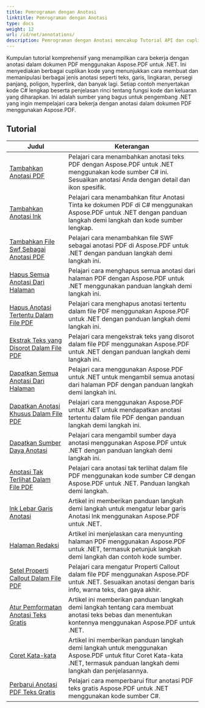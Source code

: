 ```yaml
---
title: Pemrograman dengan Anotasi
linktitle: Pemrograman dengan Anotasi
type: docs
weight: 12
url: /id/net/annotations/
description: Pemrograman dengan Anotasi mencakup Tutorial API dan cuplikan kode Aspose.PDF untuk .NET yang mencakup penambahan anotasi, menghapus anotasi, mendapatkan info anotasi, dan banyak lagi.
---
```

Kumpulan tutorial komprehensif yang menampilkan cara bekerja dengan anotasi dalam dokumen PDF menggunakan Aspose.PDF untuk .NET. Ini menyediakan berbagai cuplikan kode yang menunjukkan cara membuat dan memanipulasi berbagai jenis anotasi seperti teks, garis, lingkaran, persegi panjang, poligon, hyperlink, dan banyak lagi. Setiap contoh menyertakan kode C# lengkap beserta penjelasan rinci tentang fungsi kode dan keluaran yang diharapkan. Ini adalah sumber yang bagus untuk pengembang .NET yang ingin mempelajari cara bekerja dengan anotasi dalam dokumen PDF menggunakan Aspose.PDF.

## Tutorial
| Judul | Keterangan |
| --- | --- | 
| [Tambahkan Anotasi PDF](./addannotation/) | Pelajari cara menambahkan anotasi teks PDF dengan Aspose.PDF untuk .NET menggunakan kode sumber C# ini. Sesuaikan anotasi Anda dengan detail dan ikon spesifik. |  
| [Tambahkan Anotasi lnk](./addlnkannotation/) | Pelajari cara menambahkan fitur Anotasi Tinta ke dokumen PDF di C# menggunakan Aspose.PDF untuk .NET dengan panduan langkah demi langkah dan kode sumber lengkap. |  
| [Tambahkan File Swf Sebagai Anotasi PDF](./addswffileasannotation/) | Pelajari cara menambahkan file SWF sebagai anotasi PDF di Aspose.PDF untuk .NET dengan panduan langkah demi langkah ini. |  
| [Hapus Semua Anotasi Dari Halaman](./deleteallannotationsfrompage/) | Pelajari cara menghapus semua anotasi dari halaman PDF dengan Aspose.PDF untuk .NET menggunakan panduan langkah demi langkah ini. |  
| [Hapus Anotasi Tertentu Dalam File PDF](./deleteparticularannotation/) | Pelajari cara menghapus anotasi tertentu dalam file PDF menggunakan Aspose.PDF untuk .NET dengan panduan langkah demi langkah ini. |  
| [Ekstrak Teks yang Disorot Dalam File PDF](./extracthighlightedtext/) | Pelajari cara mengekstrak teks yang disorot dalam file PDF menggunakan Aspose.PDF untuk .NET dengan panduan langkah demi langkah ini. |  
| [Dapatkan Semua Anotasi Dari Halaman](./getallannotationsfrompage/) | Pelajari cara menggunakan Aspose.PDF untuk .NET untuk mengambil semua anotasi dari halaman PDF dengan panduan langkah demi langkah ini. |  
| [Dapatkan Anotasi Khusus Dalam File PDF](./getparticularannotation/) | Pelajari cara menggunakan Aspose.PDF untuk .NET untuk mendapatkan anotasi tertentu dalam file PDF dengan panduan langkah demi langkah ini.  |  
| [Dapatkan Sumber Daya Anotasi](./getresourceofannotation/) | Pelajari cara mengambil sumber daya anotasi menggunakan Aspose.PDF untuk .NET dengan panduan langkah demi langkah ini.  |  
| [Anotasi Tak Terlihat Dalam File PDF](./invisibleannotation/) | Pelajari cara anotasi tak terlihat dalam file PDF menggunakan kode sumber C# dengan Aspose.PDF untuk .NET. Panduan langkah demi langkah. |  
| [lnk Lebar Garis Anotasi](./lnkannotationlinewidth/) | Artikel ini memberikan panduan langkah demi langkah untuk mengatur lebar garis Anotasi lnk menggunakan Aspose.PDF untuk .NET. |  
| [Halaman Redaksi](./redactpage/) | Artikel ini menjelaskan cara menyunting halaman PDF menggunakan Aspose.PDF untuk .NET, termasuk petunjuk langkah demi langkah dan contoh kode sumber. |  
| [Setel Properti Callout Dalam File PDF](./setcalloutproperty/) | Pelajari cara mengatur Properti Callout dalam file PDF menggunakan Aspose.PDF untuk .NET. Sesuaikan anotasi dengan baris info, warna teks, dan gaya akhir. |  
| [Atur Pemformatan Anotasi Teks Gratis](./setfreetextannotationformatting/) | Artikel ini memberikan panduan langkah demi langkah tentang cara membuat anotasi teks bebas dan menentukan kontennya menggunakan Aspose.PDF untuk .NET. |  
| [Coret Kata-kata](./strikeoutwords/) | Artikel ini memberikan panduan langkah demi langkah untuk menggunakan Aspose.PDF untuk fitur Coret Kata-kata .NET, termasuk panduan langkah demi langkah dan penjelasannya. |  
| [Perbarui Anotasi PDF Teks Gratis](./updatefreetextannotation/) | Pelajari cara memperbarui fitur anotasi PDF teks gratis Aspose.PDF untuk .NET menggunakan kode sumber C#. |  